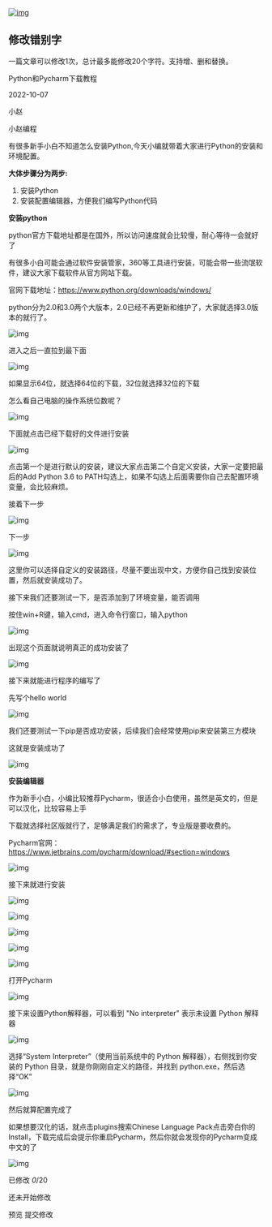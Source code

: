  

[![img](http://wx.qlogo.cn/mmopen/2VwRwMSvhuschSQa4JWicjq7L6Hibbg3icVsSMgmEiamia38rZzyfG8TY1edgZBwg7nyD55762ulTUTnzqImxep4P3ggvl0QJYOG2/64)](javascript:;)

 

 



## 修改错别字

一篇文章可以修改1次，总计最多能修改20个字符。支持增、删和替换。

Python和Pycharm下载教程

2022-10-07

 

小赵

 

小赵编程

  有很多新手小白不知道怎么安装Python,今天小编就带着大家进行Python的安装和环境配置。

**大体步骤分为两步:**

1. 安装Python
2. 安装配置编辑器，方便我们编写Python代码



**安装python**

python官方下载地址都是在国外，所以访问速度就会比较慢，耐心等待一会就好了

有很多小白可能会通过软件安装管家，360等工具进行安装，可能会带一些流氓软件，建议大家下载软件从官方网站下载。

官网下载地址：https://www.python.org/downloads/windows/

python分为2.0和3.0两个大版本，2.0已经不再更新和维护了，大家就选择3.0版本的就行了。

![img](https://mmbiz.qpic.cn/mmbiz_png/U3rTCnRKR7foJFfx9apUgHylEb3DgYkfV8edbynTN0ButtkZibw8ibtd6UlnZPVsPTO403ibtiamBdF9zMdJPl4YFA/640?wx_fmt=png)

进入之后一直拉到最下面

![img](https://mmbiz.qpic.cn/mmbiz_png/U3rTCnRKR7foJFfx9apUgHylEb3DgYkfvUibedjX47yB8aCictNU6JJVMR4nCNW0IITC3uhk0OsL8noDTqiaDklgA/640?wx_fmt=png)

如果显示64位，就选择64位的下载，32位就选择32位的下载

怎么看自己电脑的操作系统位数呢？

![img](https://mmbiz.qpic.cn/mmbiz_gif/U3rTCnRKR7foJFfx9apUgHylEb3DgYkfaME9xvGibEnXRR0TVA2PeQNzl5yPsZjIEP3GmwNqmndX6wGHZpzY1Qw/640?wx_fmt=gif)

下面就点击已经下载好的文件进行安装

![img](https://mmbiz.qpic.cn/mmbiz_png/U3rTCnRKR7foJFfx9apUgHylEb3DgYkfTFNibPOp9toxwYgiaBTp7cEemZMQGgicu0XVHPIXLsSBsjH4okSMOtIRA/640?wx_fmt=png)

点击第一个是进行默认的安装，建议大家点击第二个自定义安装，大家一定要把最后的Add Python 3.6 to PATH勾选上，如果不勾选上后面需要你自己去配置环境变量，会比较麻烦。

接着下一步

![img](https://mmbiz.qpic.cn/mmbiz_png/U3rTCnRKR7foJFfx9apUgHylEb3DgYkfCtgxeEryHKyQb0QIbMtaT3WqAKtBTZ81xKFCUGTHrKJeicpFkLCny3g/640?wx_fmt=png)

下一步

![img](https://mmbiz.qpic.cn/mmbiz_png/U3rTCnRKR7foJFfx9apUgHylEb3DgYkfXComaJSonB3H4mD2TbhjfzE4tnTOD5uADWJpdJRWjZysiaS5uwuCCoQ/640?wx_fmt=png)

这里你可以选择自定义的安装路径，尽量不要出现中文，方便你自己找到安装位置，然后就安装成功了。

接下来我们还要测试一下，是否添加到了环境变量，能否调用

按住win+R键，输入cmd，进入命令行窗口，输入python

![img](https://mmbiz.qpic.cn/mmbiz_png/U3rTCnRKR7foJFfx9apUgHylEb3DgYkftze2C29laR8L66yyaibABP1hsLULPEEgccriawibJAKhKPvAvDyetic2tQ/640?wx_fmt=png)

出现这个页面就说明真正的成功安装了

![img](https://mmbiz.qpic.cn/mmbiz_png/U3rTCnRKR7foJFfx9apUgHylEb3DgYkf2yvaj73D7qhRdpvS84Nq9YvYCeLib7nPcuJJbzP73xU60ickXAyxKoSg/640?wx_fmt=png)

接下来就能进行程序的编写了

先写个hello world

![img](https://mmbiz.qpic.cn/mmbiz_png/U3rTCnRKR7foJFfx9apUgHylEb3DgYkfh3WRavzicXJojJjV2iciaIZEhZ69cwGnW0DksePcDNPKg98HGeUJ2ibrZw/640?wx_fmt=png)

我们还要测试一下pip是否成功安装，后续我们会经常使用pip来安装第三方模块

这就是安装成功了

![img](https://mmbiz.qpic.cn/mmbiz_png/U3rTCnRKR7foJFfx9apUgHylEb3DgYkfgEkpqqMUJEJNJA8kd0WRCy2MVuiadmKBEw6iayIJ6veDKXLMzaZBCicfw/640?wx_fmt=png)



**安装编辑器**

作为新手小白，小编比较推荐Pycharm，很适合小白使用，虽然是英文的，但是可以汉化，比较容易上手

下载就选择社区版就行了，足够满足我们的需求了，专业版是要收费的。

Pycharm官网：https://www.jetbrains.com/pycharm/download/#section=windows

![img](https://mmbiz.qpic.cn/mmbiz_png/U3rTCnRKR7foJFfx9apUgHylEb3DgYkfBowSR2ZxkjaJliaQiaozicHopRvT69ATn4FsPXSWcRa4Jw2SiaFsro3lLg/640?wx_fmt=png)

接下来就进行安装

![img](https://mmbiz.qpic.cn/mmbiz_png/U3rTCnRKR7foJFfx9apUgHylEb3DgYkfX7qGy08CZhaNhbhJYic1AQz2eqIqB0e7K8yxnkYpLXKyObF4HkKBp7w/640?wx_fmt=png)

![img](https://mmbiz.qpic.cn/mmbiz_png/U3rTCnRKR7foJFfx9apUgHylEb3DgYkf6ibzgCeK1rAxqJzcQGRF2yAUSrCibPqHibCXGWONgic9SNMfbfpia41HtHQ/640?wx_fmt=png)

![img](https://mmbiz.qpic.cn/mmbiz_png/U3rTCnRKR7foJFfx9apUgHylEb3DgYkfryJAV8aLu4r7XI0qTjn8rQc0hWCvQvTXWwR4gUyIY02Ao64ElztmPQ/640?wx_fmt=png)

![img](https://mmbiz.qpic.cn/mmbiz_png/U3rTCnRKR7foJFfx9apUgHylEb3DgYkfyqZTwjJia5awsKFfMreSmThbSxKuhED0mHMVsfVoEJLAc2YyBdtXmFg/640?wx_fmt=png)

![img](https://mmbiz.qpic.cn/mmbiz_png/U3rTCnRKR7foJFfx9apUgHylEb3DgYkf9vnypUhxYROVBN7F467ia1BBpopVXBgUKGptNGCufl9ZZ5vJe5vJyGA/640?wx_fmt=png)

打开Pycharm

![img](https://mmbiz.qpic.cn/mmbiz_png/U3rTCnRKR7foJFfx9apUgHylEb3DgYkf4rG0gvibGb0tkvr3Eyp2zMmMYibmRKvqeLPr4hTtbRd15uN1BYeBzllw/640?wx_fmt=gif)

接下来设置Python解释器，可以看到 "No interpreter" 表示未设置 Python 解释器

![img](https://mmbiz.qpic.cn/mmbiz_png/U3rTCnRKR7foJFfx9apUgHylEb3DgYkfpKLXPy0JTh549QpcnHUBf98SQTaLhzm6usOkzJnRQEE7NLzpianGIug/640?wx_fmt=gif)

选择“System Interpreter”（使用当前系统中的 Python 解释器），右侧找到你安装的 Python 目录，就是你刚刚自定义的路径，并找到 python.exe，然后选择“OK”

![img](https://mmbiz.qpic.cn/mmbiz_png/U3rTCnRKR7foJFfx9apUgHylEb3DgYkficfsPice2nkpfBJ9UkxRiaU3mV9UoN5fJWkP8XTmlibmsDP08nWaEgmlLQ/640?wx_fmt=gif)

然后就算配置完成了

如果想要汉化的话，就点击plugins搜索Chinese Language Pack点击旁白你的Install，下载完成后会提示你重启Pycharm，然后你就会发现你的Pycharm变成中文的了

![img](https://mmbiz.qpic.cn/mmbiz_png/U3rTCnRKR7foJFfx9apUgHylEb3DgYkfa0zVkzjiaZXGShRvm9vgxiaeMKQ9sEHqHhTDvAdsG2T428hgf3aOKJ6Q/640?wx_fmt=png)

已修改 *0*/20

还未开始修改



预览 提交修改



<iframe id="tmpIframe" style="margin: 0px; padding: 0px; width: 0px; border: 0px; height: 0px;"></iframe>